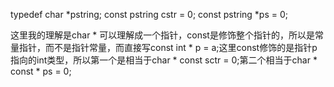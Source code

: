 typedef char *pstring;
const pstring cstr = 0; 
const pstring *ps = 0;



这里我的理解是char * 可以理解成一个指针，const是修饰整个指针的，所以是常量指针，而不是指针常量，而直接写const int * p = a;这里const修饰的是指针p指向的int类型，所以第一个是相当于char * const sctr = 0;第二个相当于char * const * ps = 0;